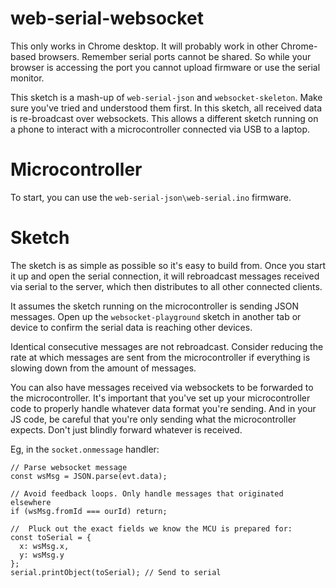 # web-serial-websocket

This only works in Chrome desktop. It will probably work in other Chrome-based browsers. Remember serial ports cannot be shared. So while your browser is accessing the port you cannot upload firmware or use the serial monitor.

This sketch is a mash-up of `web-serial-json` and `websocket-skeleton`. Make sure you've tried and understood them first. In this sketch, all received data is re-broadcast over websockets. This allows a different sketch running on a phone to interact with a microcontroller connected via USB to a laptop.

# Microcontroller

To start, you can use the `web-serial-json\web-serial.ino` firmware.

# Sketch

The sketch is as simple as possible so it's easy to build from. Once you start it up and open the serial connection, it will rebroadcast messages received via serial to the server, which then distributes to all other connected clients.

It assumes the sketch running on the microcontroller is sending JSON messages. Open up the `websocket-playground` sketch in another tab or device to confirm the serial data is reaching other devices.

Identical consecutive messages are not rebroadcast. Consider reducing the rate at which messages are sent from the microcontroller if everything is slowing down from the amount of messages.

You can also have messages received via websockets to be forwarded to the microcontroller. It's important that you've set up your microcontroller code to properly handle whatever data format you're sending. And in your JS code, be careful that you're only sending what the microcontroller expects. Don't just blindly forward whatever is received.

Eg, in the `socket.onmessage` handler:

```
// Parse websocket message
const wsMsg = JSON.parse(evt.data);

// Avoid feedback loops. Only handle messages that originated elsewhere
if (wsMsg.fromId === ourId) return;

//  Pluck out the exact fields we know the MCU is prepared for:
const toSerial = { 
  x: wsMsg.x,
  y: wsMsg.y
};
serial.printObject(toSerial); // Send to serial
```


